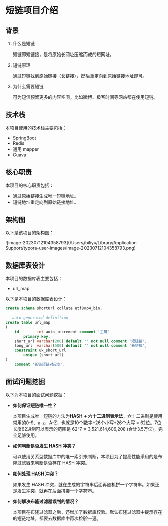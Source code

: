 # 短链项目介绍

## 背景

1. 什么是短链

   短链即短链接，是将原始长网址压缩而成的短网址。

2. 短链原理

   通过短链找到原始链接（长链接），然后重定向到原始链接地址即可。

3. 为什么需要短链

   可为短信预留更多的内容空间。比如微博、极客时间等网站都在使用短链。

## 技术栈

本项目使用的技术栈主要包括：

- SpringBoot
- Redis
- 通用 mapper
- Guava

## 核心职责

本项目的核心职责包括：

- 通过原始链接生成唯一短链地址。
- 短链地址重定向到原始链接地址。

## 架构图

以下是该项目的架构图：

![image-20230712104358793](/Users/biliyu/Library/Application Support/typora-user-images/image-20230712104358793.png)

## 数据库表设计

本项目的数据库表主要包括：

- url_map

以下是本项目的数据库表设计：

```sql
create schema shortUrl collate utf8mb4_bin;

-- auto-generated definition
create table url_map
(
    id        int auto_increment comment '主键'
        primary key,
    short_url varchar(200) default '' not null comment '短链接',
    long_url  varchar(500) default '' not null comment '长链接',
    constraint uk_short_url
        unique (short_url)
)
    comment '长链短链对应表';
```



## 面试问题挖掘

以下为本项目的面试问题挖掘：

- **如何保证短链唯一性？**

  本项目生成唯一短链的方法为**HASH + 六十二进制表示法**，六十二进制是使用常用的0-9、a-z、A-Z，也就是10个数字+26个小写+26个大写 = 62位。7位长度62进制可以表示的范围是 62^7 = 3,521,614,606,208 (合计3.5万亿)，完全足够使用。

- **如何判断是否发生 HASH 冲突？**

  可以使用关系型数据库中的唯一索引来判断，本项目为了提高性能采用的是布隆过滤器来判断是否存在 HASH 冲突。

- **如何处理 HASH 冲突？**

  如果发生 HASH 冲突，就在生成的字符串后面再随机拼一个字符串。如果还是发生冲突，就再在后面拼接一个字符串。

- **如何解决布隆过滤器误判的情况？**

  本项目在布隆过滤器之后，还增加了数据库校验。默认布隆过滤器中提示存在的短链地址，都要去数据库中再次检验一遍。